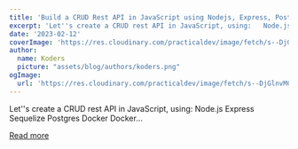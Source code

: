 ```yaml
---
title: 'Build a CRUD Rest API in JavaScript using Nodejs, Express, Postgres, Docker'
excerpt: 'Let''s create a CRUD rest API in JavaScript, using:   Node.js Express Sequelize Postgres Docker Docker...'
date: '2023-02-12'
coverImage: 'https://res.cloudinary.com/practicaldev/image/fetch/s--DjGlnvMC--/c_imagga_scale,f_auto,fl_progressive,h_420,q_auto,w_1000/https://dev-to-uploads.s3.amazonaws.com/uploads/articles/ikmzpqsqypek4pgqp51e.png'
author:
  name: Koders
  picture: "assets/blog/authors/koders.png"
ogImage:
  url: 'https://res.cloudinary.com/practicaldev/image/fetch/s--DjGlnvMC--/c_imagga_scale,f_auto,fl_progressive,h_420,q_auto,w_1000/https://dev-to-uploads.s3.amazonaws.com/uploads/articles/ikmzpqsqypek4pgqp51e.png'
---
```


Let''s create a CRUD rest API in JavaScript, using:   Node.js Express Sequelize Postgres Docker Docker...

[Read more](https://dev.to/francescoxx/build-a-crud-rest-api-in-javascript-using-nodejs-express-postgres-docker-jkb)
